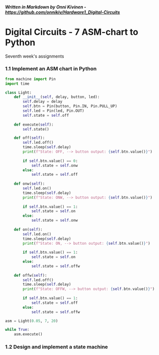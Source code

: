 ##### _Written in Markdown by Onni Kivinen_ - https://github.com/onnikiv/Hardware1_Digital-Circuits
# Digital Circuits - 7 ASM-chart to Python 
Seventh week's assignments

### 1.1 Implement an ASM chart in Python

```python
from machine import Pin
import time

class Light:
    def __init__(self, delay, button, led):
        self.delay = delay
        self.btn = Pin(button, Pin.IN, Pin.PULL_UP)
        self.led = Pin(led, Pin.OUT)
        self.state = self.off
        
    def execute(self):
        self.state()

    def off(self):
        self.led.off()
        time.sleep(self.delay)
        print(f"State: OFF, --> button output: {self.btn.value()}")
        
        if self.btn.value() == 0:
            self.state = self.onw
        else:
            self.state = self.off
        
    def onw(self):
        self.led.on()
        time.sleep(self.delay)
        print(f"State: ONW, --> button output: {self.btn.value()}")
        
        if self.btn.value() == 1:
            self.state = self.on
        else:
            self.state = self.onw
        
    def on(self):
        self.led.on()
        time.sleep(self.delay)
        print(f"State: ON, --> button output: {self.btn.value()}")
        
        if self.btn.value() == 1:
            self.state = self.on
        else:
            self.state = self.offw
        
    def offw(self):
        self.led.off()
        time.sleep(self.delay)
        print(f"State: OFFW, --> button output: {self.btn.value()}")
        
        if self.btn.value() == 1:
            self.state = self.off
        else:
            self.state = self.offw

asm = Light(0.05, 7, 20)

while True:
    asm.execute()
```

### 1.2 Design and implement a state machine 

